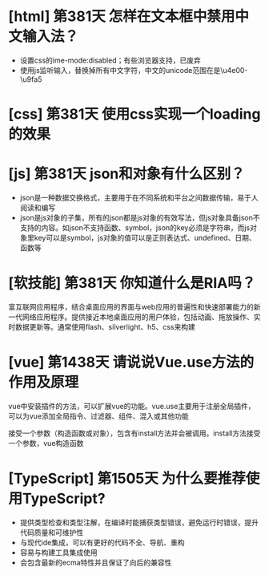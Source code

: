 # [html] 第381天 怎样在文本框中禁用中文输入法？

- 设置css的ime-mode:disabled；有些浏览器支持，已废弃
- 使用js监听输入，替换掉所有中文字符，中文的unicode范围在是\u4e00-\u9fa5

# [css] 第381天 使用css实现一个loading的效果

# [js] 第381天 json和对象有什么区别？

- json是一种数据交换格式，主要用于在不同系统和平台之间数据传输，易于人阅读和编写
- json是js对象的子集，所有的json都是js对象的有效写法，但js对象具备json不支持的内容。如json不支持函数、symbol，json的key必须是字符串，而js对象里key可以是symbol，js对象的值可以是正则表达式、undefined、日期、函数等

# [软技能] 第381天 你知道什么是RIA吗？

富互联网应用程序，结合桌面应用的界面与web应用的普遍性和快速部署能力的新一代网络应用程序。提供接近本地桌面应用的用户体验，包括动画、拖放操作、实时数据更新等。通常使用flash、silverlight、h5、css来构建

# [vue] 第1438天 请说说Vue.use方法的作用及原理

vue中安装插件的方法，可以扩展vue的功能。vue.use主要用于注册全局插件，可以为vue添加全局指令、过滤器、组件、混入或其他功能

接受一个参数（构造函数或对象），包含有install方法并会被调用。install方法接受一个参数，vue构造函数

# [TypeScript] 第1505天 为什么要推荐使用TypeScript?

- 提供类型检查和类型注解，在编译时能捕获类型错误，避免运行时错误，提升代码质量和可维护性
- 与现代ide集成，可以有更好的代码不全、导航、重构
- 容易与构建工具集成使用
- 会包含最新的ecma特性并且保证了向后的兼容性
